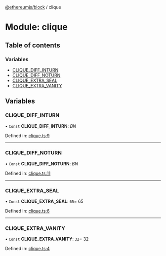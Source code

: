 [@ethereumjs/block](../README.md) / clique

# Module: clique

## Table of contents

### Variables

- [CLIQUE\_DIFF\_INTURN](clique.md#clique_diff_inturn)
- [CLIQUE\_DIFF\_NOTURN](clique.md#clique_diff_noturn)
- [CLIQUE\_EXTRA\_SEAL](clique.md#clique_extra_seal)
- [CLIQUE\_EXTRA\_VANITY](clique.md#clique_extra_vanity)

## Variables

### CLIQUE\_DIFF\_INTURN

• `Const` **CLIQUE\_DIFF\_INTURN**: *BN*

Defined in: [clique.ts:9](https://github.com/ethereumjs/ethereumjs-monorepo/blob/master/packages/block/src/clique.ts#L9)

___

### CLIQUE\_DIFF\_NOTURN

• `Const` **CLIQUE\_DIFF\_NOTURN**: *BN*

Defined in: [clique.ts:11](https://github.com/ethereumjs/ethereumjs-monorepo/blob/master/packages/block/src/clique.ts#L11)

___

### CLIQUE\_EXTRA\_SEAL

• `Const` **CLIQUE\_EXTRA\_SEAL**: ``65``= 65

Defined in: [clique.ts:6](https://github.com/ethereumjs/ethereumjs-monorepo/blob/master/packages/block/src/clique.ts#L6)

___

### CLIQUE\_EXTRA\_VANITY

• `Const` **CLIQUE\_EXTRA\_VANITY**: ``32``= 32

Defined in: [clique.ts:4](https://github.com/ethereumjs/ethereumjs-monorepo/blob/master/packages/block/src/clique.ts#L4)
